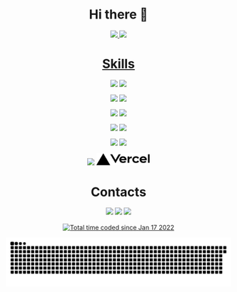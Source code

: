

<div align="center">
  <h1>Hi there 👋</h1>

  <a href="https://github.com/i-Lucas">
  <img height="140em" src="https://github-readme-stats.vercel.app/api?username=i-Lucas&show_icons=true&theme=dark&include_all_commits=true&count_private=true"/>

  <img height="140em" src="https://github-readme-stats.vercel.app/api/top-langs/?username=i-Lucas&layout=compact&langs_count=7&theme=dark"/>
</div>

<div width="100%" align="center">
  
<h1>Skills</h1>
<a href="https://www.linkedin.com/in/hilucas/"><img src="https://www.vectorlogo.zone/logos/postgresql/postgresql-ar21.svg" target="_blank"></a> 
<a href="https://www.linkedin.com/in/hilucas/"><img src="https://www.vectorlogo.zone/logos/mongodb/mongodb-ar21.svg" target="_blank"></a>

<a href="https://www.linkedin.com/in/hilucas/"><img src="https://www.vectorlogo.zone/logos/javascript/javascript-ar21.svg" target="_blank"></a>
<a href="https://www.linkedin.com/in/hilucas/"><img src="https://www.vectorlogo.zone/logos/typescriptlang/typescriptlang-ar21.svg" target="_blank"></a>

<a href="https://www.linkedin.com/in/hilucas/"><img src="https://www.vectorlogo.zone/logos/babeljs/babeljs-ar21.svg" target="_blank"></a>
<a href="https://www.linkedin.com/in/hilucas/"><img src="https://www.vectorlogo.zone/logos/js_webpack/js_webpack-ar21.svg" target="_blank"></a>

<a href="https://www.linkedin.com/in/hilucas/"><img src="https://www.vectorlogo.zone/logos/w3_html5/w3_html5-ar21.svg"></a>
<a href="https://www.linkedin.com/in/hilucas/"><img src="https://www.vectorlogo.zone/logos/w3_css/w3_css-ar21.svg" target="_blank"></a>

<a href="https://www.linkedin.com/in/hilucas/"><img src="https://www.vectorlogo.zone/logos/reactjs/reactjs-ar21.svg" target="_blank"></a>
<a href="https://www.linkedin.com/in/hilucas/"><img src="https://www.vectorlogo.zone/logos/nodejs/nodejs-ar21.svg" target="_blank"></a>

<a href="https://www.linkedin.com/in/hilucas/"><img src="https://www.vectorlogo.zone/logos/heroku/heroku-ar21.svg" target="_blank"></a>
<a href="https://www.linkedin.com/in/hilucas/"><img src="https://raw.githubusercontent.com/cncf/landscape/876cf1571230d672a095eec23843d4ca3fbe94d4/hosted_logos/vercel.svg" width="120px" target="_blank"></a>
</div>

<div align="center"> 
  <h1>Contacts</h1>
  <a href="https://www.linkedin.com/in/hilucas/"><img src="https://img.shields.io/badge/-LinkedIn-%230077B5?style=for-the-badge&logo=linkedin&logoColor=white" target="_blank"></a> 
  <a href="mailto:novo.contato.lucas@gmail.com" target="_blank"><img src="https://img.shields.io/badge/Gmail-D14836?style=for-the-badge&logo=gmail&logoColor=white" target="_blank"></a>
  <a href="https://i-lucas.github.io/Website/" target="_blank"><img src="https://img.shields.io/badge/website-D14836?style=for-the-badge&logo=googlechrome&logoColor=white" target="_blank"></a>   
<br></br>
  <a href="https://wakatime.com/@f52ac50f-c8e0-4f74-9b43-0db756266fbb"><img src="https://wakatime.com/badge/user/f52ac50f-c8e0-4f74-9b43-0db756266fbb.svg" alt="Total time coded since Jan 17 2022" /></a>
   
![Snake animation](https://github.com/i-Lucas/i-Lucas/blob/output/github-contribution-grid-snake.svg)
</div>

